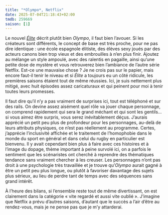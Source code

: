 ```yaml
---
title: "*Olympo*, Netflix"
date: 2025-07-04T21:18:43+02:00
tmdb: 259669 
saison: [1]
---
```


Le nouvel [*Élite*](https://voiretmanger.fr/elite-madrona-montero-netflix/) décrit plutôt bien *Olympo*, il faut bien l’avouer. Si les créateurs sont différents, le concept de base est très proche, pour ne pas dire identique : une école espagnole élitiste, des élèves sexy joués par des acteurs canons bien trop vieux et des embrouilles à n’en plus finir. Ajoutez au mélange un style ampoulé, avec des ralentis en pagaille, ainsi qu’une petite dose de mystère et vous retrouverez bien l’ambiance de l’autre série Netflix. Est-ce une mauvaise chose ? Je ne crois pas sur le papier, mais encore faut-il tenir le niveau et si *Élite* a toujours eu un côté ridicule, les premières saisons étaient tout de même réussies. Ici, je suis nettement plus mitigé, avec huit épisodes assez caricaturaux et qui peinent pour moi à tenir toutes leurs promesses.

Il faut dire qu’il n’y a pas vraiment de surprises ici, tout est téléphoné et sur des rails. On devine assez aisément quel rôle va jouer chaque personnage, on comprend rapidement qui sera le grand méchant et qui sont les gentils… si vous aimez être surpris, vous serez inévitablement déçus. J’aurais apprécié un petit peu plus de profondeur pour les personnages, au-delà de leurs attributs physiques, ce n’est pas réellement au programme. Certes, j’apprécie l’inclusivité affichée et le traitement de l’homophobie dans le monde du sport en général et dans celui du rugby en particulier est bienvenu. Il y avait cependant bien plus à faire avec ces histoires et à l’image du dopage, thème important à peine survolé ici, on a parfois le sentiment que les scénaristes ont cherché à reprendre des thématiques tendance sans vraiment chercher à les creuser. Les personnages n’ont pas droit à une psychologie très travaillée et je trouve qu’*Olympo* aurait gagné à être un petit peu plus longue, ou plutôt à favoriser davantage des sujets plus sérieux, au lieu de perdre tant de temps avec des séquences sans grand intérêt. 

À l’heure des bilans, si l’ensemble reste tout de même divertissant, on est clairement dans la catégorie « vite regardé et aussi vite oublié ». J’imagine que Netflix a prévu d’autres saisons, d’autant que le succès a l’air d’être au rendez-vous, mais je ne pense pas que je m’y attarderai. 